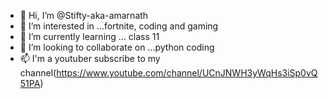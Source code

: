 - 👋 Hi, I’m @Stifty-aka-amarnath
- 👀 I’m interested in ...fortnite, coding and gaming
- 🌱 I’m currently learning ... class 11
- 💞️ I’m looking to collaborate on ...python coding
- 📫 I'm a youtuber subscribe to my channel(https://www.youtube.com/channel/UCnJNWH3yWqHs3iSp0vQ51PA)

<!---
Stifty-aka-amarnath/Stifty-aka-amarnath is a ✨ special ✨ repository because its `README.md` (this file) appears on your GitHub profile.
You can click the Preview link to take a look at your changes.
--->
